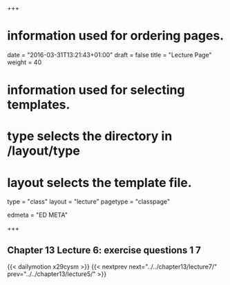 +++
# information used for ordering pages.
date = "2016-03-31T13:21:43+01:00"
draft = false
title = "Lecture Page"
weight = 40

# information used for selecting templates.
# type selects the directory in /layout/type
# layout selects the template file.

type   = "class"
layout = "lecture"
pagetype = "classpage"





edmeta = "ED META"

+++
## Chapter 13 Lecture 6: exercise questions 1 7
{{< dailymotion x29cysm >}}
{{< nextprev next="../../chapter13/lecture7/"     prev="../../chapter13/lecture5/"  >}}

